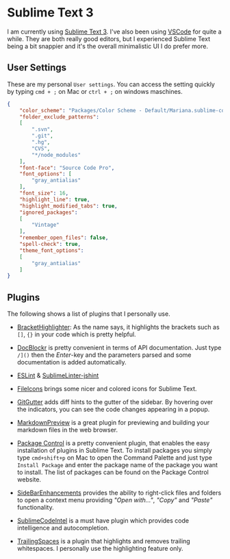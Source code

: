 # Sublime Text 3

I am currently using [Sublime Text 3](https://www.sublimetext.com/3). I've also been using [VSCode](https://code.visualstudio.com/) for quite a while. They are both really good editors, but I experienced Sublime Text being a bit snappier and it's the overall minimalistic UI I do prefer more.

## User Settings

These are my personal `User settings`. You can access the setting quickly by typing `cmd + ;` on Mac or `ctrl + ;` on windows maschines.

```json
{
	"color_scheme": "Packages/Color Scheme - Default/Mariana.sublime-color-scheme",
	"folder_exclude_patterns":
	[
		".svn",
		".git",
		".hg",
		"CVS",
		"*/node_modules"
	],
	"font-face": "Source Code Pro",
	"font_options": [
		"gray_antialias"
	],
	"font_size": 16,
	"highlight_line": true,
	"highlight_modified_tabs": true,
	"ignored_packages":
	[
		"Vintage"
	],
	"remember_open_files": false,
	"spell-check": true,
	"theme_font_options":
	[
		"gray_antialias"
	]
}
```

## Plugins

The following shows a list of plugins that I personally use.

- [BracketHighlighter](https://packagecontrol.io/packages/BracketHighlighter): As the name says, it highlights the brackets such as `[]`, `{}` in your code which is pretty helpful.

- [DocBlockr](https://packagecontrol.io/packages/DocBlockr) is pretty convenient in terms of API documentation. Just type `/]()` then the *Enter*-key and the parameters parsed and some documentation is added automatically.

- [ESLint](https://packagecontrol.io/packages/ESLint) & [SublimeLinter-jshint](https://packagecontrol.io/packages/SublimeLinter-jshint)

- [FileIcons](https://packagecontrol.io/packages/FileIcons) brings some nicer and colored icons for Sublime Text.

- [GitGutter](https://packagecontrol.io/packages/GitGutter) adds diff hints to the gutter of the sidebar. By hovering over the indicators, you can see the code changes appearing in a popup.

- [MarkdownPreview](https://packagecontrol.io/packages/MarkdownPreview) is a great plugin for previewing and building your markdown files in the web browser.

- [Package Control](https://packagecontrol.io/packages/Package%20Control) is a pretty convenient plugin, that enables the easy installation of plugins in Sublime Text. To install packages you simply type `cmd+shift+p` on Mac to open the Command Palette and just type `Install Package` and enter the package name of the package you want to install. The list of packages can be found on the Package Control website.

- [SideBarEnhancements](https://packagecontrol.io/packages/SideBarEnhancements) provides the ability to right-click files and folders to open a context menu providing *"Open with..."*, *"Copy"* and *"Paste"* functionality.

- [SublimeCodeIntel](https://packagecontrol.io/packages/SublimeCodeIntel) is a must have plugin which provides code intelligence and autocompletion.

- [TrailingSpaces](https://packagecontrol.io/packages/TrailingSpaces) is a plugin that highlights and removes trailing whitespaces. I personally use  the highlighting feature only.
